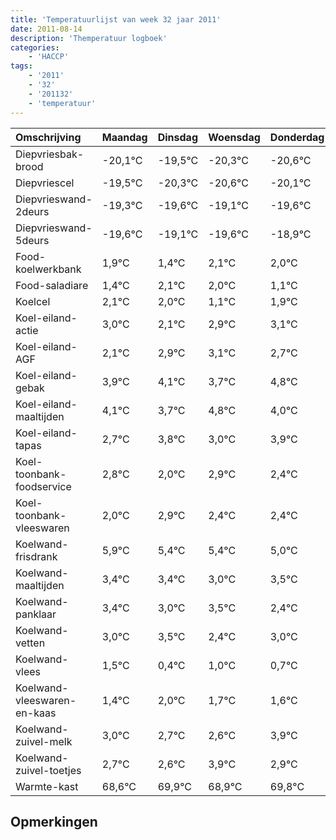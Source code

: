 ```yaml
---
title: 'Temperatuurlijst van week 32 jaar 2011'
date: 2011-08-14
description: 'Themperatuur logboek'
categories:
    - 'HACCP'
tags:
    - '2011'
    - '32'
    - '201132'
    - 'temperatuur'
---
```

|Omschrijving|Maandag|Dinsdag|Woensdag|Donderdag|Vrijdag|Zaterdag|Zondag|
|:---|:---|:---|:---|:---|:---|:---|:---|
|Diepvriesbak-brood|-20,1°C|-19,5°C|-20,3°C|-20,6°C|-20,1°C|-20,6°C|-19,9°C|
|Diepvriescel|-19,5°C|-20,3°C|-20,6°C|-20,1°C|-20,6°C|-19,9°C|-20,0°C|
|Diepvrieswand-2deurs|-19,3°C|-19,6°C|-19,1°C|-19,6°C|-18,9°C|-19,0°C|-19,9°C|
|Diepvrieswand-5deurs|-19,6°C|-19,1°C|-19,6°C|-18,9°C|-19,0°C|-19,9°C|-19,1°C|
|Food-koelwerkbank|1,9°C|1,4°C|2,1°C|2,0°C|1,1°C|1,9°C|2,1°C|
|Food-saladiare|1,4°C|2,1°C|2,0°C|1,1°C|1,9°C|2,1°C|1,7°C|
|Koelcel|2,1°C|2,0°C|1,1°C|1,9°C|2,1°C|1,7°C|2,8°C|
|Koel-eiland-actie|3,0°C|2,1°C|2,9°C|3,1°C|2,7°C|3,8°C|3,0°C|
|Koel-eiland-AGF|2,1°C|2,9°C|3,1°C|2,7°C|3,8°C|3,0°C|3,9°C|
|Koel-eiland-gebak|3,9°C|4,1°C|3,7°C|4,8°C|4,0°C|4,9°C|4,4°C|
|Koel-eiland-maaltijden|4,1°C|3,7°C|4,8°C|4,0°C|4,9°C|4,4°C|4,4°C|
|Koel-eiland-tapas|2,7°C|3,8°C|3,0°C|3,9°C|3,4°C|3,4°C|3,0°C|
|Koel-toonbank-foodservice|2,8°C|2,0°C|2,9°C|2,4°C|2,4°C|2,0°C|2,5°C|
|Koel-toonbank-vleeswaren|2,0°C|2,9°C|2,4°C|2,4°C|2,0°C|2,5°C|1,4°C|
|Koelwand-frisdrank|5,9°C|5,4°C|5,4°C|5,0°C|5,5°C|4,4°C|5,0°C|
|Koelwand-maaltijden|3,4°C|3,4°C|3,0°C|3,5°C|2,4°C|3,0°C|2,7°C|
|Koelwand-panklaar|3,4°C|3,0°C|3,5°C|2,4°C|3,0°C|2,7°C|2,6°C|
|Koelwand-vetten|3,0°C|3,5°C|2,4°C|3,0°C|2,7°C|2,6°C|3,9°C|
|Koelwand-vlees|1,5°C|0,4°C|1,0°C|0,7°C|0,6°C|1,9°C|0,9°C|
|Koelwand-vleeswaren-en-kaas|1,4°C|2,0°C|1,7°C|1,6°C|2,9°C|1,9°C|2,8°C|
|Koelwand-zuivel-melk|3,0°C|2,7°C|2,6°C|3,9°C|2,9°C|3,8°C|2,4°C|
|Koelwand-zuivel-toetjes|2,7°C|2,6°C|3,9°C|2,9°C|3,8°C|2,4°C|2,8°C|
|Warmte-kast|68,6°C|69,9°C|68,9°C|69,8°C|68,4°C|68,8°C|69,0°C|

## Opmerkingen


